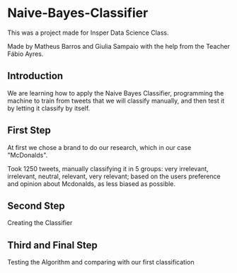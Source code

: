 # Naive-Bayes-Classifier

 This was a project made for Insper Data Science Class.



Made by Matheus Barros and Giulia Sampaio with the help from the Teacher Fábio Ayres.



## Introduction

 We are learning how to apply the Naive Bayes Classifier, programming the machine to train from tweets that we will classify manually, and then test it by letting it classify by itself.



## First Step

 At first we chose a brand to do our research, which in our case "McDonalds".

 Took 1250 tweets, manually classifying it in 5 groups: very irrelevant, irrelevant, neutral, relevant, very relevant; based on the users preference and opinion about Mcdonalds, as less biased as possible.



## Second Step

 Creating the Classifier



## Third and Final Step

 Testing the Algorithm and comparing with our first classification